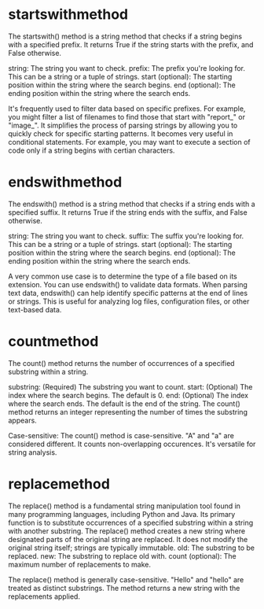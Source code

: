 # startswithmethod

The startswith() method is a string method that checks if a string begins with a specified prefix. It returns True if the string starts with the prefix, and False otherwise.

string: The string you want to check.
prefix: The prefix you're looking for. This can be a string or a tuple of strings.
start (optional): The starting position within the string where the search begins.
end (optional): The ending position within the string where the search ends.

It's frequently used to filter data based on specific prefixes. For example, you might filter a list of filenames to find those that start with "report_" or "image_".
It simplifies the process of parsing strings by allowing you to quickly check for specific starting patterns.
It becomes very useful in conditional statements. For example, you may want to execute a section of code only if a string begins with certian characters.

# endswithmethod

The endswith() method is a string method that checks if a string ends with a specified suffix. It returns True if the string ends with the suffix, and False otherwise.

string: The string you want to check.
suffix: The suffix you're looking for. This can be a string or a tuple of strings.
start (optional): The starting position within the string where the search begins.
end (optional): The ending position within the string where the search ends.

A very common use case is to determine the type of a file based on its extension.
You can use endswith() to validate data formats.
When parsing text data, endswith() can help identify specific patterns at the end of lines or strings. This is useful for analyzing log files, configuration files, or other text-based data.

# countmethod

The count() method returns the number of occurrences of a specified substring within a string.

substring: (Required) The substring you want to count.
start: (Optional) The index where the search begins. The default is 0.
end: (Optional) The index where the search ends. The default is the end of the string.
The count() method returns an integer representing the number of times the substring appears.

Case-sensitive: The count() method is case-sensitive. "A" and "a" are considered different.
It counts non-overlapping occurences.
It's versatile for string analysis.

# replacemethod

The replace() method is a fundamental string manipulation tool found in many programming languages, including Python and Java. Its primary function is to substitute occurrences of a specified substring within a string with another substring.
The replace() method creates a new string where designated parts of the original string are replaced.
It does not modify the original string itself; strings are typically immutable.
old: The substring to be replaced.
new: The substring to replace old with.
count (optional): The maximum number of replacements to make.

The replace() method is generally case-sensitive. "Hello" and "hello" are treated as distinct substrings.
The method returns a new string with the replacements applied.